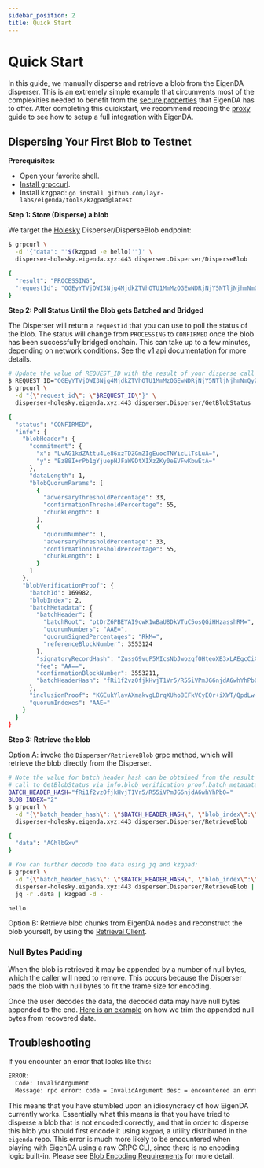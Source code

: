 ```yaml
---
sidebar_position: 2
title: Quick Start
---
```


# Quick Start

In this guide, we manually disperse and retrieve a blob from the EigenDA disperser. This is an extremely simple example that circumvents most of the complexities needed to benefit from the [secure properties](../overview.md) that EigenDA has to offer. After completing this quickstart, we recommend reading the [proxy](../eigenda-proxy/eigenda-proxy.md) guide to see how to setup a full integration with EigenDA.

## Dispersing Your First Blob to Testnet

**Prerequisites:**

- Open your favorite shell.
- [Install grpccurl](https://github.com/fullstorydev/grpcurl#installation).
- Install kzgpad: `go install github.com/layr-labs/eigenda/tools/kzgpad@latest`

**Step 1: Store (Disperse) a blob**

We target the [Holesky](../../networks/holesky.md) Disperser/DisperseBlob endpoint:

```bash
$ grpcurl \
  -d '{"data": "'$(kzgpad -e hello)'"}' \
  disperser-holesky.eigenda.xyz:443 disperser.Disperser/DisperseBlob

{
  "result": "PROCESSING",
  "requestId": "OGEyYTVjOWI3Njg4MjdkZTVhOTU1MmMzOGEwNDRjNjY5NTljNjhmNmQyZjIxYjUyNjBhZjU0ZDJmODdkYjgyNy0zMTM3MzQzMjM4MzczNTMwMzEzMTM5MzMzMzM2MzgzNzMzMzAzMDJmMzAyZjMzMzMyZjMxMmYzMzMzMmZlM2IwYzQ0Mjk4ZmMxYzE0OWFmYmY0Yzg5OTZmYjkyNDI3YWU0MWU0NjQ5YjkzNGNhNDk1OTkxYjc4NTJiODU1"
}
```

**Step 2: Poll Status Until the Blob gets Batched and Bridged**

The Disperser will return a `requestId` that you can use to poll the status of the blob. The status will change from `PROCESSING` to `CONFIRMED` once the blob has been successfully bridged onchain. This can take up to a few minutes, depending on network conditions. See the [v1 api](../../api/v1/disperser/overview.md) documentation for more details.

```bash
# Update the value of REQUEST_ID with the result of your disperse call above
$ REQUEST_ID="OGEyYTVjOWI3Njg4MjdkZTVhOTU1MmMzOGEwNDRjNjY5NTljNjhmNmQyZjIxYjUyNjBhZjU0ZDJmODdkYjgyNy0zMTM3MzQzMjM4MzczNTMwMzEzMTM5MzMzMzM2MzgzNzMzMzAzMDJmMzAyZjMzMzMyZjMxMmYzMzMzMmZlM2IwYzQ0Mjk4ZmMxYzE0OWFmYmY0Yzg5OTZmYjkyNDI3YWU0MWU0NjQ5YjkzNGNhNDk1OTkxYjc4NTJiODU1"
$ grpcurl \
  -d "{\"request_id\": \"$REQUEST_ID\"}" \
  disperser-holesky.eigenda.xyz:443 disperser.Disperser/GetBlobStatus

{
  "status": "CONFIRMED",
  "info": {
    "blobHeader": {
      "commitment": {
        "x": "LvAG1kdZAttu4Le86xzTDZGmZIgEuocTNYicLlTsLuA=",
        "y": "Ez88I+rPb1gYjuepHJFaW9DtXIXzZKy0eEVFwKbwEtA="
      },
      "dataLength": 1,
      "blobQuorumParams": [
        {
          "adversaryThresholdPercentage": 33,
          "confirmationThresholdPercentage": 55,
          "chunkLength": 1
        },
        {
          "quorumNumber": 1,
          "adversaryThresholdPercentage": 33,
          "confirmationThresholdPercentage": 55,
          "chunkLength": 1
        }
      ]
    },
    "blobVerificationProof": {
      "batchId": 169982,
      "blobIndex": 2,
      "batchMetadata": {
        "batchHeader": {
          "batchRoot": "ptDrZ6PBEYAI9cwK1wBaU8DkVTuC5osQGiHHzasshRM=",
          "quorumNumbers": "AAE=",
          "quorumSignedPercentages": "RkM=",
          "referenceBlockNumber": 3553124
        },
        "signatoryRecordHash": "ZussG9vuP5MIcsNbJwozqfOHteoXB3xLAEgcCiXqxB4=",
        "fee": "AA==",
        "confirmationBlockNumber": 3553211,
        "batchHeaderHash": "fRi1f2vz0fjkHvjT1Vr5/R55iVPmJG6njdA6whYhPb0="
      },
      "inclusionProof": "KGEukYlavAXmakvgLDrqXUho8EFkVCyEOr+iXWT/QpdLw+m0hzpFn2AzX9TAEk+zYAC368Lvh8Msyj0pcLa+PA==",
      "quorumIndexes": "AAE="
    }
  }
}
```

**Step 3: Retrieve the blob**

Option A: invoke the `Disperser/RetrieveBlob` grpc method, which will retrieve the blob directly from the Disperser.

```bash
# Note the value for batch_header_hash can be obtained from the result of your
# call to GetBlobStatus via info.blob_verification_proof.batch_metadata.batch_header_hash.
BATCH_HEADER_HASH="fRi1f2vz0fjkHvjT1Vr5/R55iVPmJG6njdA6whYhPb0="
BLOB_INDEX="2"
$ grpcurl \
  -d "{\"batch_header_hash\": \"$BATCH_HEADER_HASH\", \"blob_index\":\"$BLOB_INDEX\"}" \
  disperser-holesky.eigenda.xyz:443 disperser.Disperser/RetrieveBlob

{
  "data": "AGhlbGxv"
}

# You can further decode the data using jq and kzgpad:
$ grpcurl \
  -d "{\"batch_header_hash\": \"$BATCH_HEADER_HASH\", \"blob_index\":\"$BLOB_INDEX\"}" \
  disperser-holesky.eigenda.xyz:443 disperser.Disperser/RetrieveBlob | \
  jq -r .data | kzgpad -d -

hello
```

Option B: Retrieve blob chunks from EigenDA nodes and reconstruct the blob yourself, by using the
[Retrieval Client](https://github.com/Layr-Labs/eigenda/tree/master/retriever).

### Null Bytes Padding

When the blob is retrieved it may be appended by a number of null bytes, which
the caller will need to remove. This occurs because the Disperser pads the blob
with null bytes to fit the frame size for encoding.

Once the user decodes the data, the decoded data may have null bytes appended to
the end. [Here is an example](https://github.com/Layr-Labs/eigenda/blob/master/test/integration_test.go#L522)
on how we trim the appended null bytes from recovered data.

## Troubleshooting

If you encounter an error that looks like this:

```bash
ERROR:
  Code: InvalidArgument
  Message: rpc error: code = InvalidArgument desc = encountered an error to convert a 32-bytes into a valid field element, please use the correct format where every 32 bytes(big-endian) is less than 21888242871839275222246405745257275088548364400416034343698204186575808495617
```

This means that you have stumbled upon an idiosyncracy of how EigenDA currently
works. Essentially what this means is that you have tried to disperse a blob
that is not encoded correctly, and that in order to disperse this blob you
should first encode it using `kzgpad`, a utility distributed in the `eigenda`
repo. This error is much more likely to be encountered when playing with EigenDA
using a raw GRPC CLI, since there is no encoding logic built-in. Please see
[Blob Encoding Requirements](../../api/v1/disperser/blob-serialization-requirements.md) for more detail.


